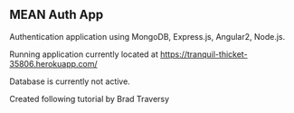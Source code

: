 ## MEAN Auth App

Authentication application using MongoDB, Express.js, Angular2, Node.js.

Running application currently located at https://tranquil-thicket-35806.herokuapp.com/

Database is currently not active.

Created following tutorial by Brad Traversy

